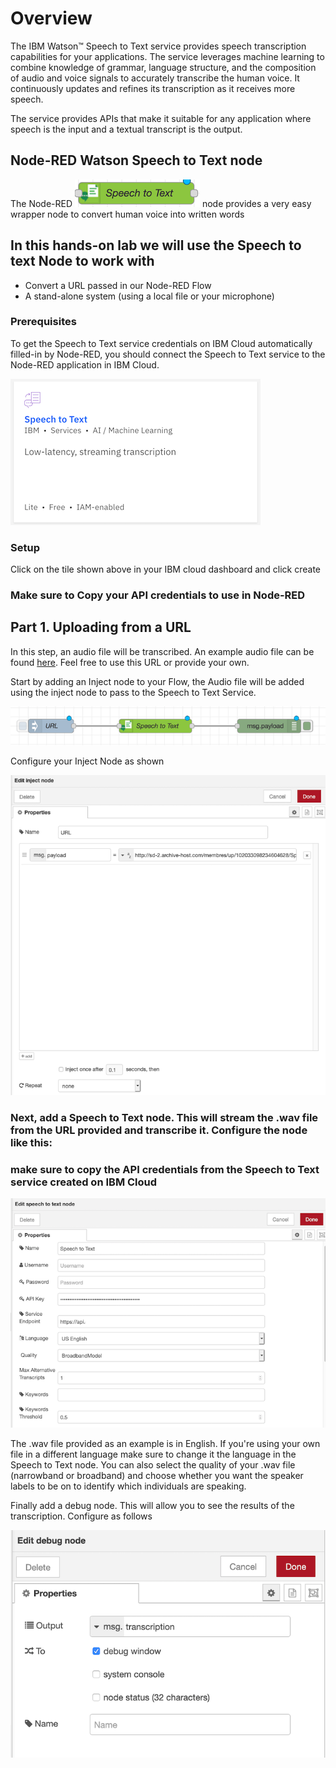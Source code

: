 
# Overview 

The IBM Watson™ Speech to Text service provides speech transcription capabilities for your applications. The service leverages machine learning to combine knowledge of grammar, language structure, and the composition of audio and voice signals to accurately transcribe the human voice. It continuously updates and refines its transcription as it receives more speech.

The service provides APIs that make it suitable for any application where speech is the input and a textual transcript is the output.

## Node-RED Watson Speech to Text node
The Node-RED ![`STT`](Images/Speechnode.png) node provides a very easy wrapper node to convert human voice into written words


## In this hands-on lab we will use the Speech to text Node to work with 
- Convert a URL passed in our Node-RED Flow
-  A stand-alone system (using a local file or your microphone)


### Prerequisites
To get the Speech to Text service credentials on IBM Cloud automatically filled-in by Node-RED, you should connect the Speech to Text service to the Node-RED application in IBM Cloud.

![STT Service](Images/Speech.png)

### Setup 

Click on the tile shown above in your IBM cloud dashboard and click create 

### Make sure to Copy your API credentials to use in Node-RED

## Part 1. Uploading from a URL 

In this step, an audio file will be transcribed. An example audio file can be found [here](http://sd-2.archive-host.com/membres/up/102033098234604628/SpaceShuttle.wav). Feel free to use this URL or provide your own.

Start by adding an Inject node to your Flow, the Audio file will be added using the inject node to pass to the Speech to Text Service. 

![](Images/sttflow.png)

Configure your Inject Node as shown 

![](Images/sttinject.png)


### Next, add a Speech to Text node. This will stream the .wav file from the URL provided and transcribe it. Configure the node like this:

### make sure to copy the API credentials from the Speech to Text service created on IBM Cloud


![](Images/stt.png)


The .wav file provided as an example is in English. If you're using your own file in a different language make sure to change it the language in the Speech to Text node. You can also select the quality of your .wav file (narrowband or broadband) and choose whether you want the speaker labels to be on to identify which individuals are speaking.

Finally add a debug node. This will allow you to see the results of the transcription. Configure as follows 


![](Images/sttdebug.png)







